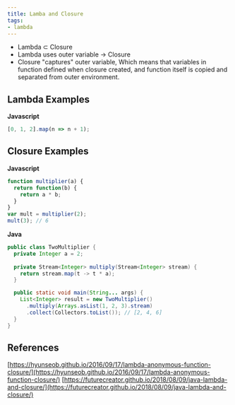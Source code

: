 ```yaml
---
title: Lamba and Closure
tags:
- lambda
---
```


- Lambda ⊂ Closure
- Lambda uses outer variable -> Closure
- Closure "captures" outer variable, Which means that variables in function defined when closure created, and function itself is copied and separated from outer environment.

## Lambda Examples
**Javascript**
```javascript
[0, 1, 2].map(n => n + 1);
```

## Closure Examples
**Javascript**
```javascript
function multiplier(a) {
  return function(b) {
    return a * b;
  }
}
var mult = multiplier(2);
mult(3); // 6
```

**Java**
```java
public class TwoMultiplier {
  private Integer a = 2;
  
  private Stream<Integer> multiply(Stream<Integer> stream) {
    return stream.map(t -> t * a);
  }

  public static void main(String... args) {    
    List<Integer> result = new TwoMultiplier()
      .multiply(Arrays.asList(1, 2, 3).stream)
      .collect(Collectors.toList()); // [2, 4, 6]
  }
}
```

## References
[https://hyunseob.github.io/2016/09/17/lambda-anonymous-function-closure/](https://hyunseob.github.io/2016/09/17/lambda-anonymous-function-closure/)
[https://futurecreator.github.io/2018/08/09/java-lambda-and-closure/](https://futurecreator.github.io/2018/08/09/java-lambda-and-closure/)
